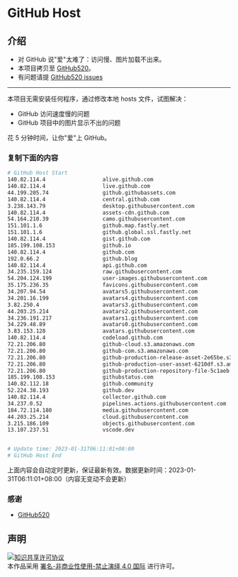 # GitHub Host
## 介绍
- 对 GitHub 说"爱"太难了：访问慢、图片加载不出来。
- 本项目拷贝至 [GitHub520](https://github.com/521xueweihan/GitHub520)。
- 有问题请提 [GitHub520 issues](https://github.com/521xueweihan/GitHub520/issues/new)

---

本项目无需安装任何程序，通过修改本地 hosts 文件，试图解决：
- GitHub 访问速度慢的问题
- GitHub 项目中的图片显示不出的问题

花 5 分钟时间，让你"爱"上 GitHub。

### 复制下面的内容
```bash
# GitHub Host Start
140.82.114.4                  alive.github.com
140.82.114.4                  live.github.com
44.199.205.74                 github.githubassets.com
140.82.114.4                  central.github.com
3.238.143.79                  desktop.githubusercontent.com
140.82.114.4                  assets-cdn.github.com
54.164.210.39                 camo.githubusercontent.com
151.101.1.6                   github.map.fastly.net
151.101.1.6                   github.global.ssl.fastly.net
140.82.114.4                  gist.github.com
185.199.108.153               github.io
140.82.114.4                  github.com
192.0.66.2                    github.blog
140.82.114.4                  api.github.com
34.235.159.124                raw.githubusercontent.com
54.204.124.199                user-images.githubusercontent.com
35.175.236.35                 favicons.githubusercontent.com
34.207.94.54                  avatars5.githubusercontent.com
34.201.16.199                 avatars4.githubusercontent.com
3.82.250.4                    avatars3.githubusercontent.com
44.203.25.214                 avatars2.githubusercontent.com
34.236.191.217                avatars1.githubusercontent.com
34.229.48.89                  avatars0.githubusercontent.com
3.83.153.128                  avatars.githubusercontent.com
140.82.114.4                  codeload.github.com
72.21.206.80                  github-cloud.s3.amazonaws.com
72.21.206.80                  github-com.s3.amazonaws.com
72.21.206.80                  github-production-release-asset-2e65be.s3.amazonaws.com
72.21.206.80                  github-production-user-asset-6210df.s3.amazonaws.com
72.21.206.80                  github-production-repository-file-5c1aeb.s3.amazonaws.com
185.199.108.153               githubstatus.com
140.82.112.18                 github.community
52.224.38.193                 github.dev
140.82.114.4                  collector.github.com
34.237.0.52                   pipelines.actions.githubusercontent.com
184.72.114.180                media.githubusercontent.com
44.203.25.214                 cloud.githubusercontent.com
3.215.186.109                 objects.githubusercontent.com
13.107.237.51                 vscode.dev


# Update time: 2023-01-31T06:11:01+08:00
# GitHub Host End

```
上面内容会自动定时更新，保证最新有效。数据更新时间：2023-01-31T06:11:01+08:00（内容无变动不会更新）

### 感谢

- [GitHub520](https://github.com/521xueweihan/GitHub520)

## 声明
<a rel="license" href="https://creativecommons.org/licenses/by-nc-nd/4.0/deed.zh"><img alt="知识共享许可协议" style="border-width: 0" src="https://licensebuttons.net/l/by-nc-nd/4.0/88x31.png"></a><br>本作品采用 <a rel="license" href="https://creativecommons.org/licenses/by-nc-nd/4.0/deed.zh">署名-非商业性使用-禁止演绎 4.0 国际</a> 进行许可。